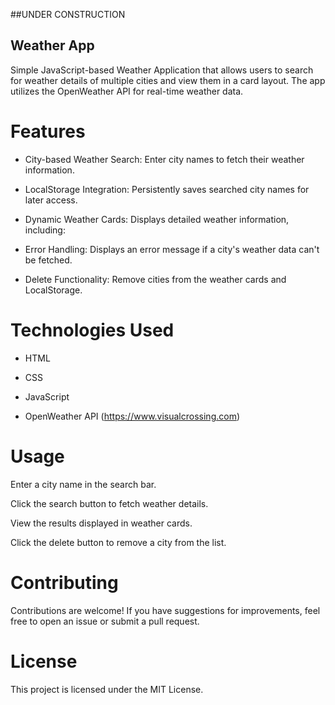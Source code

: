 ##UNDER CONSTRUCTION 
## Weather App

Simple JavaScript-based Weather Application that allows users to search for weather details of multiple cities and view them in a card layout. The app utilizes the OpenWeather API for real-time weather data.

# Features

- City-based Weather Search: Enter city names to fetch their weather information.

- LocalStorage Integration: Persistently saves searched city names for later access.

- Dynamic Weather Cards: Displays detailed weather information, including:

- Error Handling: Displays an error message if a city's weather data can't be fetched.

- Delete Functionality: Remove cities from the weather cards and LocalStorage.

# Technologies Used

- HTML

- CSS

- JavaScript

- OpenWeather API (https://www.visualcrossing.com)

# Usage

Enter a city name in the search bar.

Click the search button to fetch weather details.

View the results displayed in weather cards.

Click the delete button to remove a city from the list.

# Contributing

Contributions are welcome! If you have suggestions for improvements, feel free to open an issue or submit a pull request.

# License

This project is licensed under the MIT License.

